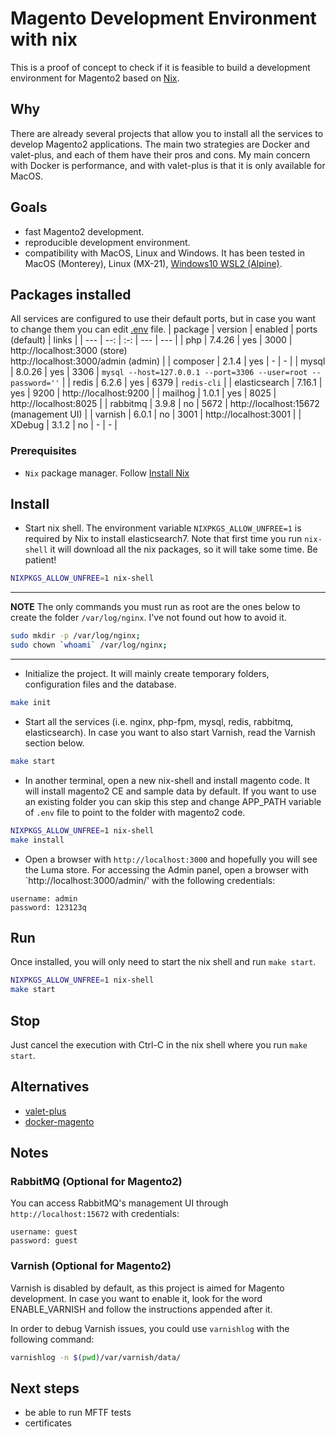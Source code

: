 # Magento Development Environment with nix

This is a proof of concept to check if it is feasible to build a development environment for Magento2 based on [Nix](https://nixos.org/).

## Why
There are already several projects that allow you to install all the services to develop Magento2 applications. The main two strategies are Docker and valet-plus, and each of them have their pros and cons. My main concern with Docker is performance, and with valet-plus is that it is only available for MacOS. 

## Goals
- fast Magento2 development.
- reproducible development environment.
- compatibility with MacOS, Linux and Windows. It has been tested in MacOS (Monterey), Linux (MX-21), [Windows10 WSL2 (Alpine)](doc/windows10_installation.md).

## Packages installed
All services are configured to use their default ports, but in case you want to change them you can edit [.env](./.env) file.
| package       | version | enabled | ports (default) | links                                                                  |
| ---           |     --: | :-:     |             --- | ---                                                                    |
| php           |  7.4.26 | yes     |            3000 | http://localhost:3000 (store) <br/>http://localhost:3000/admin (admin) |
| composer      |   2.1.4 | yes     |               - | -                                                                      |
| mysql         |  8.0.26 | yes     |            3306 | `mysql --host=127.0.0.1 --port=3306 --user=root --password=''`         |
| redis         |   6.2.6 | yes     |            6379 | `redis-cli`                                                            |
| elasticsearch |  7.16.1 | yes     |            9200 | http://localhost:9200                                                  |
| mailhog       |   1.0.1 | yes     |            8025 | http://localhost:8025                                                  |
| rabbitmq      |   3.9.8 | no      |            5672 | http://localhost:15672 (management UI)                                 |
| varnish       |   6.0.1 | no      |            3001 | http://localhost:3001                                                  |
| XDebug        |   3.1.2 | no      |               - | -                                                                      |

### Prerequisites
- `Nix` package manager. Follow  [Install Nix](https://nixos.org/guides/install-nix.html)

## Install
- Start nix shell. The environment variable `NIXPKGS_ALLOW_UNFREE=1` is required by Nix to install elasticsearch7. Note that first time you run `nix-shell` it will download all the nix packages, so it will take some time. Be patient!
```bash
NIXPKGS_ALLOW_UNFREE=1 nix-shell
```
---
**NOTE**
The only commands you must run as root are the ones below to create the folder `/var/log/nginx`. I've not found out how to avoid it.
```bash
sudo mkdir -p /var/log/nginx;
sudo chown `whoami` /var/log/nginx;
```
---
- Initialize the project. It will mainly create temporary folders, configuration files and the database.
```bash
make init
```
- Start all the services (i.e. nginx, php-fpm, mysql, redis, rabbitmq, elasticsearch). In case you want to also start Varnish, read the Varnish section below.
```bash
make start
```
- In another terminal, open a new nix-shell and install magento code. It will install magento2 CE and sample data by default. If you want to use an existing folder you can skip this step and change APP_PATH variable of `.env` file  to point to the folder with magento2 code.
```bash
NIXPKGS_ALLOW_UNFREE=1 nix-shell
make install
```
- Open a browser with `http://localhost:3000` and hopefully you will see the Luma store. For accessing the Admin panel, open a browser with `http://localhost:3000/admin/' with the following credentials:
```
username: admin
password: 123123q
```

## Run
Once installed, you will only need to start the nix shell and run `make start`.
```bash
NIXPKGS_ALLOW_UNFREE=1 nix-shell
make start
```

## Stop
Just cancel the execution with Ctrl-C in the nix shell where you run `make start`.

## Alternatives
- [valet-plus](https://github.com/weprovide/valet-plus)
- [docker-magento](https://github.com/markshust/docker-magento)

## Notes
### RabbitMQ (Optional for Magento2)
You can access RabbitMQ's management UI through `http://localhost:15672` with credentials:
```
username: guest
password: guest
```
### Varnish (Optional for Magento2)
Varnish is disabled by default, as this project is aimed for Magento development. In case you want to enable it, look for the word ENABLE_VARNISH and follow the instructions appended after it.

In order to debug Varnish issues, you could use `varnishlog` with the following command:
```bash
varnishlog -n $(pwd)/var/varnish/data/
```

## Next steps
- be able to run MFTF tests
- certificates
